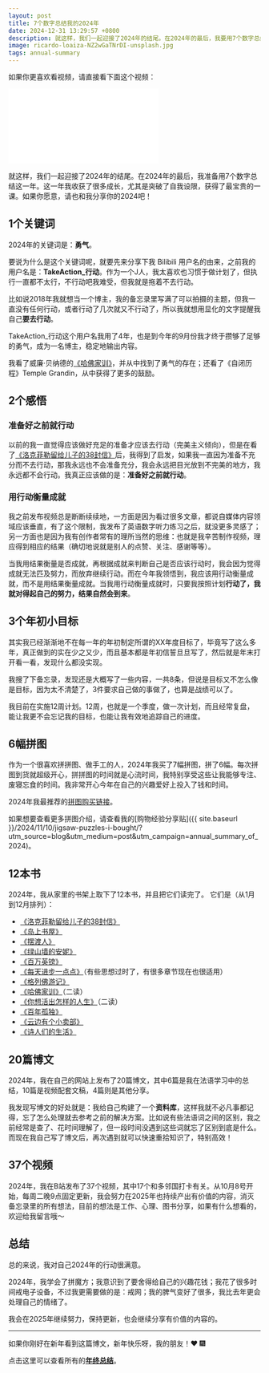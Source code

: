 ```yaml
---
layout: post
title: 7个数字总结我的2024年
date: 2024-12-31 13:29:57 +0800
description: 就这样，我们一起迎接了2024年的结尾。在2024年的最后，我要用7个数字总结这一年。这一年我收获了很多成长，尤其是突破了自我设限，获得了最宝贵的一课。如果你愿意，就花8分钟，让我和你分享我的2024吧！
image: ricardo-loaiza-NZ2wGaTNrDI-unsplash.jpg
tags: annual-summary
---
```


如果你更喜欢看视频，请直接看下面这个视频：
 <iframe class="video_frame bilibili" src="//player.bilibili.com/player.html?bvid=BV14f6GYpE5N&page=1&autoplay=0" scrolling="no" border="0" frameborder="no" framespacing="0" allowfullscreen="true"> </iframe>

就这样，我们一起迎接了2024年的结尾。在2024年的最后，我准备用7个数字总结这一年。这一年我收获了很多成长，尤其是突破了自我设限，获得了最宝贵的一课。如果你愿意，请也和我分享你的2024吧！

## 1个关键词

2024年的关键词是：**勇气**。

要说为什么是这个关键词呢，就要先来分享下我 Bilibili 用户名的由来，之前我的用户名是：**TakeAction_行动**。作为一个J人，我太喜欢也习惯于做计划了，但执行一直都不太行，不行动吧我难受，但我就是拖着不去行动。

比如说2018年我就想当一个博主，我的备忘录里写满了可以拍摄的主题，但我一直没有任何行动，或者行动了几次就又不行动了，所以我就想用显化的文字提醒我自己**要去行动**。

TakeAction_行动这个用户名我用了4年，也是到今年的9月份我才终于攒够了足够的勇气，成为一名博主，稳定地输出内容。

我看了威廉·贝纳德的[《哈佛家训》](https://s.click.taobao.com/t?e=m%3D2%26s%3DSORvuo5SArNw4vFB6t2Z2ueEDrYVVa64YUrQeSeIhnK53hKxp7mNFvlTgPx7ZkQ%2FyxyyuSlJAEH0JlhLk0Jl4W51WRknh2iJSQ2p8KpMHEzUKmkzOudPbBY5YNFuLb7rteL7p5k0R00IazGbjx72GR8X7G7Q37Ba5zfKdbF9iC%2FoktNoCB3ZiP1SarTXhIOTsgIpc1WFZiJNubylQlnZt6lZ%2FGZ9OlQVTgnKvBf5VsQnkRyMFNX8u0bb0CSmvVA8YXvnxajOK5rcdDYmRU6Hg%2Bc2ZM3qQTUGcHol32lR%2BtHUqKWYqyfTDM7AMx9cWAx%2BPtjOE%2FR6K%2Bi%2BKdFDnvUkUHEqY%2Bakgpmw&skuId=5625601463278&union_lens=lensId%3APUB%401732453962%40210727a4_0de2_1935e4d919b_5755%4003605gcH4TAy0XuFS3P1uRQS%40eyJmbG9vcklkIjo4NTQ2Nywiic3BtQiiI6Il9wb3J0YWxfdjJfcGFnZXNfcHJvbW9fZ29vZHNfZGV0YWlsX2h0bSIsInNyY0Zsb29ySWQiiOiiI4MDY3NCJ9%3BtkScm%3Asearch_selectionPlaza_site_4358_0_0_0_8_17324539622291433500159%3Bscm%3A1007.30148.329090.pub_search-item_bd7de865-b42b-44a8-8507-a87c05ce1227_)，并从中找到了勇气的存在；还看了《自闭历程》Temple Grandin，从中获得了更多的鼓励。

## 2个感悟

### 准备好之前就行动

以前的我一直觉得应该做好充足的准备才应该去行动（完美主义倾向），但是在看了[《洛克菲勒留给儿子的38封信》](https://uland.taobao.com/coupon/edetail?e=06I02rgr7kSlhHvvyUNXZfh8CuWt5YH5OVuOuRD5gLJMmdsrkidbOUV9IBA4kmjLeE0TBBih8OE4FeJQ6NcOA8vZ%2B6YIi195BCsGywdp8A%2BL4ZBmGU1Rp1VuVgy38AAXgMqxEAALQV%2F0TcIixZTmmAcY88rbnPan2cFY6qAkBQtBJFJ%2BvjUN8s%2F95pkA1cBF5BRL3PhEMttKKniH926Q4mJvZgxtZHaOFFyjKC%2BxNFAzEIuLDQ%2BGwKMv8%2BwfZVLLEfsZj9cTBeHqYEidH0yP%2FSmd2tvGDf%2B7ccst%2BA6Zo6La%2B1yxTTav8hCP44GcN1gFyUxONJCwrimaQVLI4g1bXkwNBUbTsArs&traceId=2150b67917325374978678808e722d&skuId=5702438711155&union_lens=lensId%3APUB%401732537461%402106e809_0ebc_1936347a9b6_19ca%40046b1ZzEwXjrav8KpAbdfuTJ%40eyJmbG9vcklkIjo4NTQ2Nywiic3BtQiiI6Il9wb3J0YWxfdjJfcGFnZXNfcHJvbW9fZ29vZHNfZGV0YWlsX2h0bSIsInNyY0Zsb29ySWQiiOiiI4MDY3NCJ9%3BtkScm%3Asearch_selectionPlaza_site_4358_0_0_0_3_17325374612401433500159%3Bscm%3A1007.37109.299189.pub_detail-same-rec_db073a7f-9d93-41f2-9422-3f22109a9383)后，我得到了启发，如果我一直因为准备不充分而不去行动，那我永远也不会准备充分，我会永远把目光放到不完美的地方，我永远都不会行动。我真正应该做的是：**准备好之前就行动**。

### 用行动衡量成就

我之前发布视频总是断断续续地，一方面是因为看过很多文章，都说自媒体内容领域应该垂直，有了这个限制，我发布了英语数字听力练习之后，就没更多灵感了；另一方面也是因为我有创作者常有的理所当然的思维：也就是我辛苦制作视频，理应得到相应的结果（确切地说就是别人的点赞、关注、感谢等等）。

当我用结果衡量是否成就，再根据成就来判断自己是否应该行动时，我会因为觉得成就无法匹及努力，而放弃继续行动。而在今年我领悟到，我应该用行动衡量成就，而不是用结果衡量成就。当我用行动衡量成就时，只要我按照计划**行动了，我就对得起自己的努力，结果自然会到来**。

## 3个年初小目标

其实我已经渐渐地不在每一年的年初制定所谓的XX年度目标了，毕竟写了这么多年，真正做到的实在少之又少，而且基本都是年初信誓旦旦写了，然后就是年末打开看一看，发现什么都没实现。

我搜了下备忘录，发现还是大概写了一些内容，一共8条，但说是目标又不怎么像是目标，因为太不清楚了，3件要求自己做的事做了，也算是战绩可以了。

我目前在实施12周计划。12周，也就是一个季度，做一次计划，而且经常复盘，能让我更不会忘记我的目标，也能让我有效地追踪自己的进度。

## 6幅拼图

作为一个很喜欢拼拼图、做手工的人，2024年我买了7幅拼图，拼了6幅。每次拼图到货就超级开心，拼拼图的时间就是心流时间，我特别享受这些让我能够专注、废寝忘食的时间。我非常开心今年在自己的兴趣爱好上投入了钱和时间。

2024年我最推荐的[拼图购买链接](https://uland.taobao.com/coupon/edetail?e=Zg003v0LwAOlhHvvyUNXZfh8CuWt5YH5OVuOuRD5gLJMmdsrkidbOUV9IBA4kmjLqafLQOEZunuHS8K2TLhODpvu%2F1YdV%2F0P62ub0uBkskTaAJ2HcjxYwWSLuThnD724AEaMBxNvOF64bVlo0QJT9KkZQi7JkfSgQ9QCyZlHKF%2BOOiX2Bc1NdbgRFUleBhNM0WFdIlL9wIIgy9egSgwfxAFWAKWvjHgz6liPt9wV88jHnvWCmjakY5cQKByiZ36ftxl6Um37OPIZp502cUisgUDlyRa2iPT%2Fy2iVYckkvpoxhMeuD5iN%2B1D9ZzTfOOXe%2Bm9PGdJ%2FlaVikJ4DkGM%2Fp6J7%2BkHL3AEW&traceId=21057adf17318562997453793e39c6&union_lens=lensId%3APUB%401731825284%40213e4437_0e17_19338d4b5cc_b6f2%40026oUIuPPUH9kEPTopUWlxFh%40eyJmbG9vcklkIjo4MDY3NCwiic3BtQiiI6Il9wb3J0YWxfdjJfcGFnZXNfcHJvbW9fZ29vZHNfaW5kZXhfaHRtIiiwiic3JjRmxvb3JJZCI6IjgwNjc0In0ie%3BtkScm%3Asearch_selectionPlaza_site_4358_0_0_0_1_17318252845781433500159)。

如果想要查看更多拼图介绍，请查看我的[购物经验分享贴]({{ site.baseurl }}/2024/11/10/jigsaw-puzzles-i-bought/?utm_source=blog&utm_medium=post&utm_campaign=annual_summary_of_2024)。

## 12本书

2024年，我从家里的书架上取下了12本书，并且把它们读完了。
它们是（从1月到12月排列）：
- [《洛克菲勒留给儿子的38封信》](https://uland.taobao.com/coupon/edetail?e=06I02rgr7kSlhHvvyUNXZfh8CuWt5YH5OVuOuRD5gLJMmdsrkidbOUV9IBA4kmjLeE0TBBih8OE4FeJQ6NcOA8vZ%2B6YIi195BCsGywdp8A%2BL4ZBmGU1Rp1VuVgy38AAXgMqxEAALQV%2F0TcIixZTmmAcY88rbnPan2cFY6qAkBQtBJFJ%2BvjUN8s%2F95pkA1cBF5BRL3PhEMttKKniH926Q4mJvZgxtZHaOFFyjKC%2BxNFAzEIuLDQ%2BGwKMv8%2BwfZVLLEfsZj9cTBeHqYEidH0yP%2FSmd2tvGDf%2B7ccst%2BA6Zo6La%2B1yxTTav8hCP44GcN1gFyUxONJCwrimaQVLI4g1bXkwNBUbTsArs&traceId=2150b67917325374978678808e722d&skuId=5702438711155&union_lens=lensId%3APUB%401732537461%402106e809_0ebc_1936347a9b6_19ca%40046b1ZzEwXjrav8KpAbdfuTJ%40eyJmbG9vcklkIjo4NTQ2Nywiic3BtQiiI6Il9wb3J0YWxfdjJfcGFnZXNfcHJvbW9fZ29vZHNfZGV0YWlsX2h0bSIsInNyY0Zsb29ySWQiiOiiI4MDY3NCJ9%3BtkScm%3Asearch_selectionPlaza_site_4358_0_0_0_3_17325374612401433500159%3Bscm%3A1007.37109.299189.pub_detail-same-rec_db073a7f-9d93-41f2-9422-3f22109a9383)
- [《岛上书屋》](https://s.click.taobao.com/t?e=m%3D2%26s%3DWDFuYlGr8n9w4vFB6t2Z2ueEDrYVVa64YUrQeSeIhnK53hKxp7mNFvlTgPx7ZkQ%2FeoCfrWQ9c8L0JlhLk0Jl4W51WRknh2iJSQ2p8KpMHEzUKmkzOudPbBY5YNFuLb7rteL7p5k0R00IazGbjx72GR8X7G7Q37Ba5zfKdbF9iC%2FoktNoCB3ZiP1SarTXhIOTsgIpc1WFZiJNubylQlnZt%2BzJTRfu2kprC6pSMbF5AmJ7aAVb4Gj5xtBTc5riPAuDlbyku%2B4%2Faxgm8EyU31HEwj2qYWmcoiuDcHol32lR%2BtHUqKWYqyfTDM7AMx9cWAx%2BM3Tq8i1Z9MiJeFaIiLOylHEqY%2Bakgpmw&union_lens=lensId%3APUB%401735564519%40212c3871_0eab_19417b4e92f_8150%40032rG0SYWVonW49nH2R8Cy15%40eyJmbG9vcklkIjo4NTQ2Nywiic3BtQiiI6Il9wb3J0YWxfdjJfcGFnZXNfcHJvbW9fZ29vZHNfZGV0YWlsX2h0bSIsInNyY0Zsb29ySWQiiOiiI4MDY3NCJ9%3BtkScm%3AselectionPlaza_site_4358_0_0_0_6_17355645198331433500159%3Bscm%3A1007.30148.329090.pub_search-item_21760212-8e67-4778-92af-9d1ef9934ca4_)
- [《摆渡人》](https://s.click.taobao.com/t?e=m%3D2%26s%3DP2pnkqO5mD1w4vFB6t2Z2ueEDrYVVa64YUrQeSeIhnK53hKxp7mNFvlTgPx7ZkQ%2FqsTGDpw0Ltr0JlhLk0Jl4W51WRknh2iJSQ2p8KpMHEzUKmkzOudPbBY5YNFuLb7rteL7p5k0R00IazGbjx72GR8X7G7Q37BaEYgFAI%2BYV4mpasR2r0VZZv1SarTXhIOTUdDn0Cj7EhNYigRHnXm8LsAKbauLF4Rc5qpfCEoYc5ZHGvH122rxWoUwff%2Fm1%2B7Eq2crK8OIaVUjr8bIacUl4o%2BDKwFLEd9Q5dUsQ8NYvbiGkPUi7X1%2FT%2FzcMeN%2FzfdkIYULNg46oBA%3D&union_lens=lensId%3APUB%401735564656%402107bec6_0ea7_19417b7005e_0844%40034ZSju0JJ8vhDthwJIzUFCh%40eyJmbG9vcklkIjo4NTQ2Nywiic3BtQiiI6Il9wb3J0YWxfdjJfcGFnZXNfcHJvbW9fZ29vZHNfZGV0YWlsX2h0bSIsInNyY0Zsb29ySWQiiOiiI4MDY3NCJ9%3BtkScm%3AselectionPlaza_site_4358_0_0_0_11_17355646568161433500159%3Bscm%3A1007.30148.329090.pub_search-item_75bf9841-8c97-4bd3-8448-fc7dcc08efeb_)
- [《绿山墙的安妮》](https://s.click.taobao.com/t?e=m%3D2%26s%3DURPCt3vzjRpw4vFB6t2Z2ueEDrYVVa64YUrQeSeIhnK53hKxp7mNFvlTgPx7ZkQ%2FkTZWkETrgz70JlhLk0Jl4W51WRknh2iJSQ2p8KpMHEzUKmkzOudPbBY5YNFuLb7rteL7p5k0R00IazGbjx72GR8X7G7Q37Ba%2B2iXRyQIS%2B%2FCuhG0r9LexIwe6%2FtGg2%2FR0g4t7YZScZYrcaRkM8Lj7IXC99POr8zXJfLCBg5u6NXJQiKbBQG%2FK%2FcVMn%2B9nLyXKbVYoYr7KZcOmv06%2BCx9YNvZbVobNvr8j4MrAUsR31Dl1SxDw1i9uP7nyHmkoZi77xKw15iKIz8MO0GMGKe4J8YMXU3NNCg%2F&union_lens=lensId%3APUB%401735564757%402107fcb8_0e23_19417b88935_0eb3%40031Ll1g3Bbvq3BkemNHoM5h4%40eyJmbG9vcklkIjo4NTQ2Nywiic3BtQiiI6Il9wb3J0YWxfdjJfcGFnZXNfcHJvbW9fZ29vZHNfZGV0YWlsX2h0bSIsInNyY0Zsb29ySWQiiOiiI4MDY3NCJ9%3BtkScm%3AselectionPlaza_site_4358_0_0_0_2_17355647573861433500159%3Bscm%3A1007.30148.329090.pub_search-item_21557251-5e7b-48de-ad4c-5f8f3e80bc91_)
- [《百万英镑》](https://s.click.taobao.com/t?e=m%3D2%26s%3DCOP%2F1HMzYadw4vFB6t2Z2ueEDrYVVa64YUrQeSeIhnK53hKxp7mNFvlTgPx7ZkQ%2FMW4uTFRMZOH0JlhLk0Jl4W51WRknh2iJSQ2p8KpMHEzUKmkzOudPbBY5YNFuLb7rteL7p5k0R00IazGbjx72GR8X7G7Q37Ba%2B2iXRyQIS%2B%2FCuhG0r9LexIwe6%2FtGg2%2FR0g4t7YZScZYrcaRkM8Lj7O6Mz%2FLsoByCzOmCrAytFiILKHuclt9SIXYiNv9QYXXyrhTR6UThsDBAUaPSslqN5P1yN2nCb5DRcHol32lR%2BtHUqKWYqyfTDM7AMx9cWAx%2BBbLU%2BSyc0VtoNr6m10%2FFeHEqY%2Bakgpmw&union_lens=lensId%3APUB%401735564839%4021050fda_0e2f_19417b9ca39_c4df%4003eoMCR2n8RF043yGbz2Kj3%40eyJmbG9vcklkIjo4NTQ2Nywiic3BtQiiI6Il9wb3J0YWxfdjJfcGFnZXNfcHJvbW9fZ29vZHNfZGV0YWlsX2h0bSIsInNyY0Zsb29ySWQiiOiiI4MDY3NCJ9%3BtkScm%3AselectionPlaza_site_4358_0_0_0_1_17355648395771433500159%3Bscm%3A1007.30148.329090.pub_search-item_56fe9c82-01be-4b42-bd2b-bbaff3de57cc_)
- [《每天进步一点点》](https://s.click.taobao.com/t?e=m%3D2%26s%3DO1BGBaE3G6Zw4vFB6t2Z2ueEDrYVVa64YUrQeSeIhnK53hKxp7mNFvlTgPx7ZkQ%2FSB08fvT6g270JlhLk0Jl4W51WRknh2iJSQ2p8KpMHEzUKmkzOudPbBY5YNFuLb7rteL7p5k0R00IazGbjx72GR8X7G7Q37BahYVBCy8vcbFGoI%2BiQ7aBBLJJseZIjvA6Z3UdAorGSIUBUq84E21a%2BrXbBUUgRWPGi02Su%2BfIblpkpV%2BBi7D1DBgpwq8iUQfIrA7hHr6rNqdQA15kcrl4vaM70AliNjwJcn7ARWQ6ocV6UpNDWfxpm2fQTvGaosO7v9FMopsf4aE%3D&union_lens=lensId%3APUB%401735565084%402104d1a0_0eb2_19417bd8779_d50d%40024dWWNpzxxqIfABQVocECVe%40eyJmbG9vcklkIjo4MDY3NCwiic3BtQiiI6Il9wb3J0YWxfdjJfcGFnZXNfcHJvbW9fZ29vZHNfaW5kZXhfaHRtIiiwiic3JjRmxvb3JJZCI6IjgwNjc0In0ie%3BtkScm%3AselectionPlaza_site_4358_0_0_0_2_17355650845851433500159%3Bscm%3A1007.30148.329090.pub_search-item_3944f04e-577f-4149-90f2-39a9495ebfb4_)（有些思想过时了，有很多章节现在也很适用）
- [《格列佛游记》](https://s.click.taobao.com/t?e=m%3D2%26s%3DMl3AzZIpYq1w4vFB6t2Z2ueEDrYVVa64YUrQeSeIhnK53hKxp7mNFvlTgPx7ZkQ%2FODdneozXOfX0JlhLk0Jl4W51WRknh2iJSQ2p8KpMHEzUKmkzOudPbBY5YNFuLb7rteL7p5k0R00IazGbjx72GR8X7G7Q37Ba%2B2iXRyQIS%2B%2FCuhG0r9LexIwe6%2FtGg2%2FR0g4t7YZScZYrcaRkM8Lj7EHkrATqeDjE1H9eSzfKALE03tpLZyMPeFKLKfitR1Joc8YtRT4F9YF3X2gEm0O9wj2JJlXvvz%2F6j4MrAUsR31Dl1SxDw1i9uP7nyHmkoZi7crEDr76Ul7tK3uAKJverBMYMXU3NNCg%2F&union_lens=lensId%3APUB%401735565280%4021662bbf_0e9a_19417c08370_7d1f%40032L3T1lDW6DNrsN8iwROB6I%40eyJmbG9vcklkIjo4NTQ2Nywiic3BtQiiI6Il9wb3J0YWxfdjJfcGFnZXNfcHJvbW9fZ29vZHNfZGV0YWlsX2h0bSIsInNyY0Zsb29ySWQiiOiiI4MDY3NCJ9%3BtkScm%3AselectionPlaza_site_4358_0_0_0_11_17355652801861433500159%3Bscm%3A1007.30148.329090.pub_search-item_a0532da2-c6eb-492f-9fcd-f4f8aa82904f_)
- [《哈佛家训》](https://s.click.taobao.com/t?e=m%3D2%26s%3DSORvuo5SArNw4vFB6t2Z2ueEDrYVVa64YUrQeSeIhnK53hKxp7mNFvlTgPx7ZkQ%2FyxyyuSlJAEH0JlhLk0Jl4W51WRknh2iJSQ2p8KpMHEzUKmkzOudPbBY5YNFuLb7rteL7p5k0R00IazGbjx72GR8X7G7Q37Ba5zfKdbF9iC%2FoktNoCB3ZiP1SarTXhIOTsgIpc1WFZiJNubylQlnZt6lZ%2FGZ9OlQVTgnKvBf5VsQnkRyMFNX8u0bb0CSmvVA8YXvnxajOK5rcdDYmRU6Hg%2Bc2ZM3qQTUGcHol32lR%2BtHUqKWYqyfTDM7AMx9cWAx%2BPtjOE%2FR6K%2Bi%2BKdFDnvUkUHEqY%2Bakgpmw&skuId=5625601463278&union_lens=lensId%3APUB%401732453962%40210727a4_0de2_1935e4d919b_5755%4003605gcH4TAy0XuFS3P1uRQS%40eyJmbG9vcklkIjo4NTQ2Nywiic3BtQiiI6Il9wb3J0YWxfdjJfcGFnZXNfcHJvbW9fZ29vZHNfZGV0YWlsX2h0bSIsInNyY0Zsb29ySWQiiOiiI4MDY3NCJ9%3BtkScm%3Asearch_selectionPlaza_site_4358_0_0_0_8_17324539622291433500159%3Bscm%3A1007.30148.329090.pub_search-item_bd7de865-b42b-44a8-8507-a87c05ce1227_)（二读）
- [《你想活出怎样的人生》](https://s.click.taobao.com/t?e=m%3D2%26s%3DjgfBBCMaYFFw4vFB6t2Z2ueEDrYVVa64YUrQeSeIhnK53hKxp7mNFvlTgPx7ZkQ%2Fe1p1DNJ1X830JlhLk0Jl4W51WRknh2iJSQ2p8KpMHEzUKmkzOudPbBY5YNFuLb7rteL7p5k0R00IazGbjx72GR8X7G7Q37BaBqQtkxfya76vogEUEeJSIP1SarTXhIOTsgIpc1WFZiJNubylQlnZtzqDo9yV5Krq4osghoovoYwC2lVqALlU3zGEWDcLFujNA6MKaodGIKnLYZWQZ0W95fMEyV1bPlHvcHol32lR%2BtHUqKWYqyfTDM7AMx9cWAx%2BoaeJXuP0%2BkQFT8VYx9nQSHEqY%2Bakgpmw&union_lens=lensId%3APUB%401735565392%40210502d3_0eb7_19417c23b56_7883%40034pSA6SFM1s7N7PsQXmFsKB%40eyJmbG9vcklkIjo4NTQ2Nywiic3BtQiiI6Il9wb3J0YWxfdjJfcGFnZXNfcHJvbW9fZ29vZHNfZGV0YWlsX2h0bSIsInNyY0Zsb29ySWQiiOiiI4MDY3NCJ9%3BtkScm%3AselectionPlaza_site_4358_0_0_0_3_17355653928241433500159%3Bscm%3A1007.30148.329090.pub_search-item_5740e179-d7f5-4bdc-b631-e20293d58673_)（二读）
- [《百年孤独》](https://s.click.taobao.com/t?e=m%3D2%26s%3Dk61z3QOZfnpw4vFB6t2Z2ueEDrYVVa64YUrQeSeIhnK53hKxp7mNFvlTgPx7ZkQ%2FpPgsaSHOFH70JlhLk0Jl4W51WRknh2iJSQ2p8KpMHEzUKmkzOudPbBY5YNFuLb7rteL7p5k0R00IazGbjx72GR8X7G7Q37Bat71r0C%2Brge9n8kltdrFlY4we6%2FtGg2%2FR0g4t7YZScZYrcaRkM8Lj7AoIah9i8MEUAlX0Rj1Ic9DhDHYsxBesR4VWESzW49XksD1RfD2OxG91amKQL4%2Be0epwEVgE3JC0j4MrAUsR31Dl1SxDw1i9uP7nyHmkoZi7WkaQ5xpMfZfVuOvcrJbp9sYMXU3NNCg%2F&union_lens=lensId%3APUB%401735565498%400b51ed18_0e46_19417c3d6c5_d2ac%4003RszSu60YNjwSwqhZBVfkM%40eyJmbG9vcklkIjo4NTQ2Nywiic3BtQiiI6Il9wb3J0YWxfdjJfcGFnZXNfcHJvbW9fZ29vZHNfZGV0YWlsX2h0bSIsInNyY0Zsb29ySWQiiOiiI4MDY3NCJ9%3BtkScm%3AselectionPlaza_site_4358_0_0_0_2_17355654981351433500159%3Bscm%3A1007.30148.329090.pub_search-item_b133aeab-d7f6-4dde-b595-0267afc1ae5a_)
- [《云边有个小卖部》](https://s.click.taobao.com/t?e=m%3D2%26s%3DFa5UoU1lnwhw4vFB6t2Z2ueEDrYVVa64YUrQeSeIhnK53hKxp7mNFvlTgPx7ZkQ%2F%2B93Kv2%2Bd8Ez0JlhLk0Jl4W51WRknh2iJSQ2p8KpMHEzUKmkzOudPbBY5YNFuLb7rteL7p5k0R00IazGbjx72GR8X7G7Q37BaBqQtkxfya76vogEUEeJSIP1SarTXhIOTsgIpc1WFZiJNubylQlnZt5lWGlZrxl650%2BYL%2F9%2FFK4lYgBNe4O7mm%2BDB%2B6jGcQyGBw1VTt1iorqntN%2FT%2BdqPry1nQfFk%2FOxCkZn3A9FxdX4F%2B6qWNoTfGk3O4wtQ3K90XNi2NE2zXr82IPv3hCk2hyGFCzYOOqAQ&union_lens=lensId%3APUB%401735565565%402105bc2e_0df5_19417c4dc78_1461%40021WLGElcKIYq474IekePnd6%40eyJmbG9vcklkIjo4MDY3NCwiic3BtQiiI6Il9wb3J0YWxfdjJfcGFnZXNfcHJvbW9fZ29vZHNfaW5kZXhfaHRtIiiwiic3JjRmxvb3JJZCI6IjgwNjc0In0ie%3BtkScm%3AselectionPlaza_site_4358_0_0_0_5_17355655651391433500159%3Bscm%3A1007.30148.329090.pub_search-item_8b363e0d-9d81-4eca-baa9-f5d48fbb9a69_)
- [《诗人们的生活》](https://s.click.taobao.com/t?e=m%3D2%26s%3DLHFZ4Qph9ZFw4vFB6t2Z2ueEDrYVVa64YUrQeSeIhnK53hKxp7mNFvlTgPx7ZkQ%2Fidx3O%2BKA6hP0JlhLk0Jl4W51WRknh2iJSQ2p8KpMHEzUKmkzOudPbBY5YNFuLb7rteL7p5k0R00IazGbjx72GR8X7G7Q37BabOMn8xQagkzJbxrAxvNzFrJJseZIjvA6Z3UdAorGSIUBUq84E21a%2BkjAIFEU5CukpPODJG296vGIS6ftDFsjP26l20LLlKuIOE%2BFNRwtMrLJhfLpk6D5p7TO8hVXH49zb%2FnUHMQd61%2BfL3yjdn32BgDJS0xU5lZDL33lFJev%2B6Q%3D&union_lens=lensId%3APUB%401735565683%40210818fc_0ebb_19417c6aa90_1bd8%40036fssOIQ3eXVEq02XVxDBWi%40eyJmbG9vcklkIjo4NTQ2Nywiic3BtQiiI6Il9wb3J0YWxfdjJfcGFnZXNfcHJvbW9fZ29vZHNfZGV0YWlsX2h0bSIsInNyY0Zsb29ySWQiiOiiI4MDY3NCJ9%3BtkScm%3AselectionPlaza_site_4358_0_0_0_1_17355656833951433500159%3Bscm%3A1007.30148.329090.pub_search-item_a2779e6e-7ab0-4879-bcec-8ca31620d1f7_)

## 20篇博文

2024年，我在自己的网站上发布了20篇博文，其中6篇是我在法语学习中的总结，10篇是视频配套文稿，4篇则是其他分享。

我发现写博文的好处就是：我给自己构建了一个**资料库**，这样我就不必凡事都记得，忘了怎么处理就去参考之前的解决方案。比如说有些法语词之间的区别，我之前经常是查了、花时间理解了，但一段时间没遇到这些词就忘了区别到底是什么。而现在我自己写了博文后，再次遇到就可以快速重拾知识了，特别高效！

## 37个视频

2024年，我在B站发布了37个视频，其中17个和多邻国打卡有关。从10月8号开始，每周二晚9点固定更新，我会努力在2025年也持续产出有价值的内容，消灭备忘录里的所有想法，目前的想法是工作、心理、图书分享，如果有什么想看的，欢迎给我留言哦～

## 总结

总的来说，我对自己2024年的行动很满意。

2024年，我学会了拼魔方；我意识到了要舍得给自己的兴趣花钱；我花了很多时间戒电子设备，不过我更需要做的是：戒网；我的脾气变好了很多，我比去年更会处理自己的情绪了。

我会在2025年继续努力，保持更新，也会继续分享有价值的内容的。

---

如果你刚好在新年看到这篇博文，新年快乐呀，我的朋友！❤️ 🎆 

点击这里可以查看所有的[**年终总结**](/tag/annual-summary?utm_source=blog&utm_medium=post&utm_campaign=read_more)。
